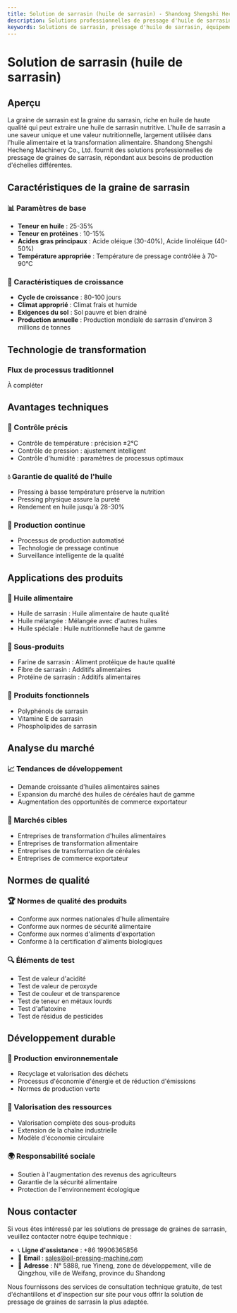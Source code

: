 ```yaml
---
title: Solution de sarrasin (huile de sarrasin) - Shandong Shengshi Hecheng Machinery Co., Ltd.
description: Solutions professionnelles de pressage d'huile de sarrasin, fournissant des équipements et services techniques de transformation d'huile de sarrasin, teneur en huile 25-35%, utilisant un processus de pressage approprié pour mettre en valeur la valeur nutritionnelle, répondant aux besoins différents des petits ateliers aux grandes usines.
keywords: Solutions de sarrasin, pressage d'huile de sarrasin, équipement de transformation de sarrasin, ligne de production d'huile de sarrasin, presse à huile de sarrasin, extraction d'huile de sarrasin, transformation de graines de sarrasin, équipement de pressage d'huile de sarrasin, équipement de production d'huile de sarrasin, usine de transformation d'huile de sarrasin, valeur nutritionnelle de l'huile de sarrasin
---
```


# Solution de sarrasin (huile de sarrasin)

## Aperçu

La graine de sarrasin est la graine du sarrasin, riche en huile de haute qualité qui peut extraire une huile de sarrasin nutritive. L'huile de sarrasin a une saveur unique et une valeur nutritionnelle, largement utilisée dans l'huile alimentaire et la transformation alimentaire. Shandong Shengshi Hecheng Machinery Co., Ltd. fournit des solutions professionnelles de pressage de graines de sarrasin, répondant aux besoins de production d'échelles différentes.

## Caractéristiques de la graine de sarrasin

### 📊 Paramètres de base
- **Teneur en huile** : 25-35%
- **Teneur en protéines** : 10-15%
- **Acides gras principaux** : Acide oléique (30-40%), Acide linoléique (40-50%)
- **Température appropriée** : Température de pressage contrôlée à 70-90℃

### 🌱 Caractéristiques de croissance
- **Cycle de croissance** : 80-100 jours
- **Climat approprié** : Climat frais et humide
- **Exigences du sol** : Sol pauvre et bien drainé
- **Production annuelle** : Production mondiale de sarrasin d'environ 3 millions de tonnes

## Technologie de transformation

### Flux de processus traditionnel
À compléter

## Avantages techniques

### 🎯 Contrôle précis
- Contrôle de température : précision ±2℃
- Contrôle de pression : ajustement intelligent
- Contrôle d'humidité : paramètres de processus optimaux

### 💧 Garantie de qualité de l'huile
- Pressing à basse température préserve la nutrition
- Pressing physique assure la pureté
- Rendement en huile jusqu'à 28-30%

### 🔄 Production continue
- Processus de production automatisé
- Technologie de pressage continue
- Surveillance intelligente de la qualité

## Applications des produits

### 🍳 Huile alimentaire
- Huile de sarrasin : Huile alimentaire de haute qualité
- Huile mélangée : Mélangée avec d'autres huiles
- Huile spéciale : Huile nutritionnelle haut de gamme

### 🥛 Sous-produits
- Farine de sarrasin : Aliment protéique de haute qualité
- Fibre de sarrasin : Additifs alimentaires
- Protéine de sarrasin : Additifs alimentaires

### 💊 Produits fonctionnels
- Polyphénols de sarrasin
- Vitamine E de sarrasin
- Phospholipides de sarrasin

## Analyse du marché

### 📈 Tendances de développement
- Demande croissante d'huiles alimentaires saines
- Expansion du marché des huiles de céréales haut de gamme
- Augmentation des opportunités de commerce exportateur

### 🎯 Marchés cibles
- Entreprises de transformation d'huiles alimentaires
- Entreprises de transformation alimentaire
- Entreprises de transformation de céréales
- Entreprises de commerce exportateur

## Normes de qualité

### 🏆 Normes de qualité des produits
- Conforme aux normes nationales d'huile alimentaire
- Conforme aux normes de sécurité alimentaire
- Conforme aux normes d'aliments d'exportation
- Conforme à la certification d'aliments biologiques

### 🔍 Éléments de test
- Test de valeur d'acidité
- Test de valeur de peroxyde
- Test de couleur et de transparence
- Test de teneur en métaux lourds
- Test d'aflatoxine
- Test de résidus de pesticides

## Développement durable

### 🌱 Production environnementale
- Recyclage et valorisation des déchets
- Processus d'économie d'énergie et de réduction d'émissions
- Normes de production verte

### 🔄 Valorisation des ressources
- Valorisation complète des sous-produits
- Extension de la chaîne industrielle
- Modèle d'économie circulaire

### 🌍 Responsabilité sociale
- Soutien à l'augmentation des revenus des agriculteurs
- Garantie de la sécurité alimentaire
- Protection de l'environnement écologique

## Nous contacter

Si vous êtes intéressé par les solutions de pressage de graines de sarrasin, veuillez contacter notre équipe technique :

- 📞 **Ligne d'assistance** : +86 19906365856
- 📧 **Email** : sales@oil-pressing-machine.com
- 📍 **Adresse** : N° 5888, rue Yineng, zone de développement, ville de Qingzhou, ville de Weifang, province du Shandong

Nous fournissons des services de consultation technique gratuite, de test d'échantillons et d'inspection sur site pour vous offrir la solution de pressage de graines de sarrasin la plus adaptée.